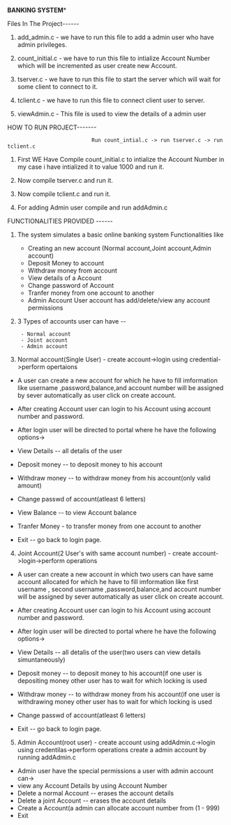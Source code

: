 **************************************************************BANKING SYSTEM***************************************************************

Files In The Project------
1. add_admin.c - we have to run this file to add a admin user who have admin privileges.

2. count_initial.c - we have to run this file to intialize Account Number which will be incremented as user create new Account.

3. tserver.c -  we have to run this file to start the server which will wait for some client to connect to it.

4. tclient.c - we have to run this file to connect client user to server.

5. viewAdmin.c - This file is used to view the details of a admin user


HOW TO RUN  PROJECT-------

                               Run count_intial.c -> run tserver.c -> run tclient.c

1. First WE Have Compile count_initial.c to intialize the Account Number in my case i have intialized it to value 1000 and run it.

2. Now compile tserver.c and run it.

3. Now compile tclient.c and run it.

4. For adding Admin user compile and run addAdmin.c



FUNCTIONALITIES PROVIDED ------

1. The system simulates a basic online banking system Functionalities like
	- Creating  an new account (Normal account,Joint account,Admin account)
	- Deposit Money to account
	- Withdraw money from account
	- View details of a Account
	- Change password of Account
	- Tranfer money from one account to another
	- Admin Account User account has add/delete/view any account permissions
	

2. 3 Types of accounts user can have --
	
        - Normal account 
        - Joint account  
        - Admin account 
        
        
3. Normal account(Single User) -
                           create account->login using credential->perform opertaions
 - A user can create a new account for which he have to fill imformation like username ,password,balance,and account number will be        assigned by sever automatically as user click on create account.
 
 - After creating Account user can login to his Account using account number and password.
 
 - After login user will be directed to portal where he have the following options->
 - View Details -- all detalis of the user
 - Deposit money -- to deposit money to his account
 - Withdraw money -- to withdraw money from his account(only valid amount)
 - Change passwd of account(atleast 6 letters)
 - View Balance -- to view Account balance
 - Tranfer Money - to transfer money from one account to another
 - Exit -- go back to login page.	
		
		
4. Joint Account(2 User's with same account number) -
                        create account->login->perform operations	
- A user can create a new account in which two users can have same account allocated for which he have to fill imformation like first username , second username ,password,balance,and account number will be assigned by sever automatically as user click on create account.
 
 - After creating Account user can login to his Account using account number and password.
 
 - After login user will be directed to portal where he have the following options->
 - View Details -- all detalis of the user(two users can view details simuntaneously)
 - Deposit money -- to deposit money to his account(if one user is depositing money other user has to wait for which locking is used
 - Withdraw money -- to withdraw money from his account(if one user is withdrawing money other user has to wait for which locking is used
 - Change passwd of account(atleast 6 letters)
 - Exit -- go back to login page.	
		
5. Admin Account(root user) - 
                          create account using addAdmin.c->login using credentilas->perform operations
   create a admin account by running addAdmin.c
 - Admin user  have the special permissions a user with admin account can->
 - view any Account Details by using Account Number
 - Delete a normal Account -- erases the account details
 - Delete a joint Account -- erases the account details
 - Create a Account(a admin can allocate account number from (1 - 999)
 - Exit
								
		         
